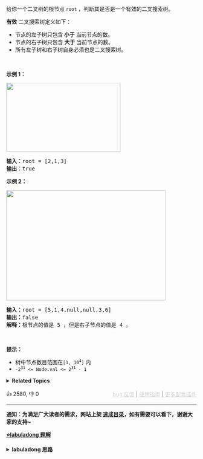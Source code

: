 <p>给你一个二叉树的根节点 <code>root</code> ，判断其是否是一个有效的二叉搜索树。</p>

<p><strong>有效</strong> 二叉搜索树定义如下：</p>

<ul> 
 <li>节点的左<span data-keyword="subtree">子树</span>只包含<strong> 小于 </strong>当前节点的数。</li> 
 <li>节点的右子树只包含 <strong>大于</strong> 当前节点的数。</li> 
 <li>所有左子树和右子树自身必须也是二叉搜索树。</li> 
</ul>

<p>&nbsp;</p>

<p><strong>示例 1：</strong></p> 
<img alt="" src="https://assets.leetcode.com/uploads/2020/12/01/tree1.jpg" style="width: 302px; height: 182px;" /> 
<pre>
<strong>输入：</strong>root = [2,1,3]
<strong>输出：</strong>true
</pre>

<p><strong>示例 2：</strong></p> 
<img alt="" src="https://assets.leetcode.com/uploads/2020/12/01/tree2.jpg" style="width: 422px; height: 292px;" /> 
<pre>
<strong>输入：</strong>root = [5,1,4,null,null,3,6]
<strong>输出：</strong>false
<strong>解释：</strong>根节点的值是 5 ，但是右子节点的值是 4 。
</pre>

<p>&nbsp;</p>

<p><strong>提示：</strong></p>

<ul> 
 <li>树中节点数目范围在<code>[1, 10<sup>4</sup>]</code> 内</li> 
 <li><code>-2<sup>31</sup> &lt;= Node.val &lt;= 2<sup>31</sup> - 1</code></li> 
</ul>

<details><summary><strong>Related Topics</strong></summary>树 | 深度优先搜索 | 二叉搜索树 | 二叉树</details><br>

<div>👍 2580, 👎 0<span style='float: right;'><span style='color: gray;'><a href='https://github.com/labuladong/fucking-algorithm/issues' target='_blank' style='color: lightgray;text-decoration: underline;'>bug 反馈</a> | <a href='https://labuladong.online/algo/fname.html?fname=jb插件简介' target='_blank' style='color: lightgray;text-decoration: underline;'>使用指南</a> | <a href='https://labuladong.online/algo/' target='_blank' style='color: lightgray;text-decoration: underline;'>更多配套插件</a></span></span></div>

<div id="labuladong"><hr>

**通知：为满足广大读者的需求，网站上架 [速成目录](https://labuladong.online/algo/intro/quick-learning-plan/)，如有需要可以看下，谢谢大家的支持~**



<p><strong><a href="https://labuladong.online/algo/data-structure/bst-part2/" target="_blank">⭐️labuladong 题解</a></strong></p>
<details><summary><strong>labuladong 思路</strong></summary>


<div id="labuladong_solution_zh">

## 基本思路

初学者做这题很容易有误区：BST 不是左小右大么，那我只要检查 `root.val > root.left.val` 且 `root.val < root.right.val` 不就行了？

这样是不对的，因为 BST 左小右大的特性是指 `root.val` 要比左子树的所有节点都更大，要比右子树的所有节点都小，你只检查左右两个子节点当然是不够的。

正确解法是通过使用辅助函数，增加函数参数列表，在参数中携带额外信息，将这种约束传递给子树的所有节点，这也是二叉搜索树算法的一个小技巧吧。

**详细题解**：
  - [二叉搜索树心法（基操篇）](https://labuladong.online/algo/data-structure/bst-part2/)

</div>





<div id="solution">

## 解法代码



<div class="tab-panel"><div class="tab-nav">
<button data-tab-item="cpp" class="tab-nav-button btn " data-tab-group="default" onclick="switchTab(this)">cpp🤖</button>

<button data-tab-item="python" class="tab-nav-button btn " data-tab-group="default" onclick="switchTab(this)">python🤖</button>

<button data-tab-item="java" class="tab-nav-button btn active" data-tab-group="default" onclick="switchTab(this)">java🟢</button>

<button data-tab-item="go" class="tab-nav-button btn " data-tab-group="default" onclick="switchTab(this)">go🤖</button>

<button data-tab-item="javascript" class="tab-nav-button btn " data-tab-group="default" onclick="switchTab(this)">javascript🤖</button>
</div><div class="tab-content">
<div data-tab-item="cpp" class="tab-item " data-tab-group="default"><div class="highlight">

```cpp
// 注意：cpp 代码由 chatGPT🤖 根据我的 java 代码翻译。
// 本代码的正确性已通过力扣验证，如有疑问，可以对照 java 代码查看。

class Solution {
public:
    bool isValidBST(TreeNode* root) {
        return isValidBST(root, nullptr, nullptr);
    }

    // 限定以 root 为根的子树节点必须满足 max.val > root.val > min.val
    bool isValidBST(TreeNode* root, TreeNode* min, TreeNode* max) {
        // base case
        if (root == nullptr) return true;
        // 若 root.val 不符合 max 和 min 的限制，说明不是合法 BST
        if (min != nullptr && root->val <= min->val) return false;
        if (max != nullptr && root->val >= max->val) return false;
        // 限定左子树的最大值是 root.val，右子树的最小值是 root.val
        return isValidBST(root->left, min, root) 
            && isValidBST(root->right, root, max);
    }
};
```

</div></div>

<div data-tab-item="python" class="tab-item " data-tab-group="default"><div class="highlight">

```python
# 注意：python 代码由 chatGPT🤖 根据我的 java 代码翻译。
# 本代码的正确性已通过力扣验证，如有疑问，可以对照 java 代码查看。

class Solution:
    def isValidBST(self, root: TreeNode) -> bool:
        return self.isValidBST(root, None, None)

    # 限定以 root 为根的子树节点必须满足 max.val > root.val > min.val
    def isValidBST(self, root: TreeNode, minNode: TreeNode = None, maxNode: TreeNode = None) -> bool:
        # base case
        if root is None:
            return True
        # 若 root.val 不符合 max 和 min 的限制，说明不是合法 BST
        if minNode is not None and root.val <= minNode.val:
            return False
        if maxNode is not None and root.val >= maxNode.val:
            return False
        # 限定左子树的最大值是 root.val，右子树的最小值是 root.val
        return self.isValidBST(root.left, minNode, root) and self.isValidBST(root.right, root, maxNode)
```

</div></div>

<div data-tab-item="java" class="tab-item active" data-tab-group="default"><div class="highlight">

```java
class Solution {
    public boolean isValidBST(TreeNode root) {
        return isValidBST(root, null, null);
    }

    // 限定以 root 为根的子树节点必须满足 max.val > root.val > min.val
    boolean isValidBST(TreeNode root, TreeNode min, TreeNode max) {
        // base case
        if (root == null) return true;
        // 若 root.val 不符合 max 和 min 的限制，说明不是合法 BST
        if (min != null && root.val <= min.val) return false;
        if (max != null && root.val >= max.val) return false;
        // 限定左子树的最大值是 root.val，右子树的最小值是 root.val
        return isValidBST(root.left, min, root)
                && isValidBST(root.right, root, max);
    }
}
```

</div></div>

<div data-tab-item="go" class="tab-item " data-tab-group="default"><div class="highlight">

```go
// 注意：go 代码由 chatGPT🤖 根据我的 java 代码翻译。
// 本代码的正确性已通过力扣验证，如有疑问，可以对照 java 代码查看。

func isValidBST(root *TreeNode) bool {
    return isValidBSTHelper(root, nil, nil)
}

// 限定以 root 为根的子树节点必须满足 max.val > root.val > min.val
func isValidBSTHelper(root, min, max *TreeNode) bool {
    // base case
    if root == nil {
        return true
    }
    // 若 root.val 不符合 max 和 min 的限制，说明不是合法 BST
    if min != nil && root.Val <= min.Val {
        return false
    }
    if max != nil && root.Val >= max.Val {
        return false
    }
    // 限定左子树的最大值是 root.val，右子树的最小值是 root.val
    return isValidBSTHelper(root.Left, min, root) && isValidBSTHelper(root.Right, root, max)
}
```

</div></div>

<div data-tab-item="javascript" class="tab-item " data-tab-group="default"><div class="highlight">

```javascript
// 注意：javascript 代码由 chatGPT🤖 根据我的 java 代码翻译。
// 本代码的正确性已通过力扣验证，如有疑问，可以对照 java 代码查看。

var isValidBST = function(root) {
    // 限定以 root 为根的子树节点必须满足 max.val > root.val > min.val
    function isValidBST(root, min, max) {
        // base case
        if (root === null) return true;
        // 若 root.val 不符合 max 和 min 的限制，说明不是合法 BST
        if (min !== null && root.val <= min.val) return false;
        if (max !== null && root.val >= max.val) return false;
        // 限定左子树的最大值是 root.val，右子树的最小值是 root.val
        return isValidBST(root.left, min, root) 
            && isValidBST(root.right, root, max);
    }
    
    return isValidBST(root, null, null);
};
```

</div></div>
</div></div>

<hr /><details open hint-container details><summary style="font-size: medium"><strong>🌈🌈 算法可视化 🌈🌈</strong></summary><div id="data_validate-binary-search-tree"  category="leetcode" ></div><div class="resizable aspect-ratio-container" style="height: 100%;">
<div id="iframe_validate-binary-search-tree"></div></div>
</details><hr /><br />

</div>
</details>
</div>

